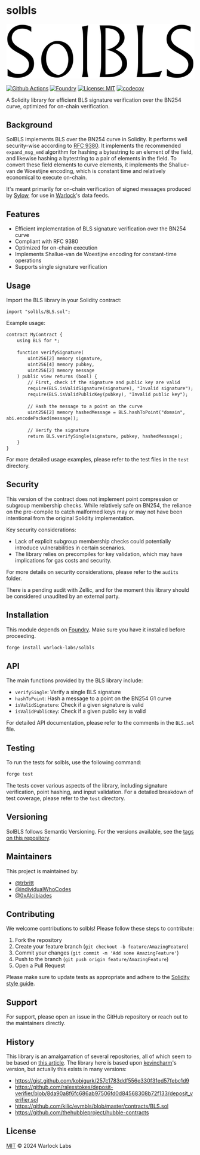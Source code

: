 # solbls

![solbls logo](solbls.png)

[![Github Actions][gha-badge]][gha]
[![Foundry][foundry-badge]][foundry]
[![License: MIT][license-badge]][license]
[![codecov](https://codecov.io/gh/warlock-labs/solbls/graph/badge.svg?token=7LHOYFAPA8)](https://codecov.io/gh/warlock-labs/solbls)

A Solidity library for efficient BLS signature verification over the BN254 curve, optimized for on-chain
verification.

## Background

SolBLS implements BLS over the BN254 curve in Solidity. It performs well security-wise
according to [RFC 9380](https://datatracker.ietf.org/doc/html/rfc9380).
It implements the recommended `expand_msg_xmd` algorithm for hashing a bytestring to an element of
the field, and likewise hashing a bytestring to a pair of elements in the field. To convert these
field elements to curve elements, it implements the Shallue-van de Woestijne encoding, which is
constant time and relatively economical to execute on-chain.

It's meant primarily for on-chain verification of signed messages produced
by [Sylow](https://github.com/warlock-labs/sylow),
for use in [Warlock](https://warlock.xyz)'s data feeds.

## Features

- Efficient implementation of BLS signature verification over the BN254 curve
- Compliant with RFC 9380
- Optimized for on-chain execution
- Implements Shallue-van de Woestijne encoding for constant-time operations
- Supports single signature verification

## Usage

Import the BLS library in your Solidity contract:

```solidity
import "solbls/BLS.sol";
```

Example usage:

```solidity
contract MyContract {
    using BLS for *;

    function verifySignature(
        uint256[2] memory signature,
        uint256[4] memory pubkey,
        uint256[2] memory message
    ) public view returns (bool) {
        // First, check if the signature and public key are valid
        require(BLS.isValidSignature(signature), "Invalid signature");
        require(BLS.isValidPublicKey(pubkey), "Invalid public key");

        // Hash the message to a point on the curve
        uint256[2] memory hashedMessage = BLS.hashToPoint("domain", abi.encodePacked(message));

        // Verify the signature
        return BLS.verifySingle(signature, pubkey, hashedMessage);
    }
}
```

For more detailed usage examples, please refer to the test files in the `test` directory.

## Security

This version of the contract does not implement point compression or subgroup membership checks. While relatively safe
on BN254, the reliance on the pre-compile to catch malformed keys may or may not have been intentional from the original
Solidity implementation.

Key security considerations:

- Lack of explicit subgroup membership checks could potentially introduce vulnerabilities in certain scenarios.
- The library relies on precompiles for key validation, which may have implications for gas costs and security.

For more details on security considerations, please refer to the `audits` folder.

There is a pending audit with Zellic, and for the moment this library should be considered unaudited by
an external party.

## Installation

This module depends on [Foundry](https://getfoundry.sh/). Make sure you have it installed before proceeding.

```bash
forge install warlock-labs/solbls
```

## API

The main functions provided by the BLS library include:

- `verifySingle`: Verify a single BLS signature
- `hashToPoint`: Hash a message to a point on the BN254 G1 curve
- `isValidSignature`: Check if a given signature is valid
- `isValidPublicKey`: Check if a given public key is valid

For detailed API documentation, please refer to the comments in the `BLS.sol` file.

## Testing

To run the tests for solbls, use the following command:

```bash
forge test
```

The tests cover various aspects of the library, including signature verification, point hashing, and input validation.
For a detailed breakdown of test coverage, please refer to the `test` directory.

## Versioning

SolBLS follows Semantic Versioning. For the versions available, see
the [tags on this repository](https://github.com/warlock-labs/solbls/tags).

## Maintainers

This project is maintained by:

- [@trbritt](https://github.com/trbritt)
- [@individualWhoCodes](https://github.com/individualWhoCodes)
- [@0xAlcibiades](https://github.com/0xAlcibiades)

## Contributing

We welcome contributions to solbls! Please follow these steps to contribute:

1. Fork the repository
2. Create your feature branch (`git checkout -b feature/AmazingFeature`)
3. Commit your changes (`git commit -m 'Add some AmazingFeature'`)
4. Push to the branch (`git push origin feature/AmazingFeature`)
5. Open a Pull Request

Please make sure to update tests as appropriate and adhere to
the [Solidity style guide](https://docs.soliditylang.org/en/v0.8.26/style-guide.html).

## Support

For support, please open an issue in the GitHub repository or reach out to the maintainers directly.

## History

This library is an amalgamation of several repositories, all of which seem to be based
on [this article](https://ethresear.ch/t/bls-signatures-in-solidity/7919).
The library here is based upon [kevincharm](https://github.com/kevincharm/bls-bn254/tree/master)'s version, but actually
this exists in many versions:

- https://gist.github.com/kobigurk/257c1783ddf556e330f31ed57febc1d9
- https://github.com/ralexstokes/deposit-verifier/blob/8da90a8f6fc686ab97506fd0d84568308b72f133/deposit_verifier.sol
- https://github.com/kilic/evmbls/blob/master/contracts/BLS.sol
- https://github.com/thehubbleproject/hubble-contracts

## License

[MIT](LICENSE) © 2024 Warlock Labs

[gha]: https://github.com/warlock-labs/solbls/actions

[gha-badge]: https://github.com/warlock-labs/solbls/actions/workflows/CI.yml/badge.svg

[foundry]: https://getfoundry.sh/

[foundry-badge]: https://img.shields.io/badge/Built%20with-Foundry-FFDB1C.svg

[license]: https://opensource.org/licenses/MIT

[license-badge]: https://img.shields.io/badge/License-MIT-blue.svg